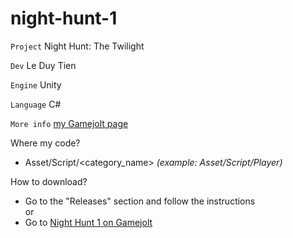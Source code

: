 # night-hunt-1

`Project` Night Hunt: The Twilight  
  
`Dev` Le Duy Tien  
  
`Engine` Unity  
  
`Language` C#  
  
`More info` [my Gamejolt page](https://gamejolt.com/@jinwei)
  
Where my code? 
- Asset/Script/<category_name> _(example: Asset/Script/Player)_  
  
How to download?  
- Go to the "Releases" section and follow the instructions  
        or  
- Go to [Night Hunt 1 on Gamejolt](https://gamejolt.com/games/nighthunt1/695396)  
